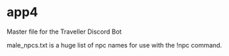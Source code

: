 # app4

Master file for the Traveller Discord Bot

male_npcs.txt is a huge list of npc names for use with the !npc command.
